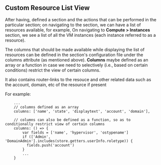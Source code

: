 ## Custom Resource List View

After having, defined a section and the actions that can be performed in the
 particular section; on navigating to the section, we can have a list of
 resources available, for example, On navigating to **Compute > Instances**
 section, we see a list of all the VM instances (each instance referred to as a
 resource).

The columns that should be made available while displaying the list of
  resources can be defined in the section's configuration file under the
  columns attribute (as mentioned above). **Columns** maybe defined as an array
  or a function in case we need to selectively (i.e., based on certain
  conditions) restrict the view of certain columns.

It also contains router-links to the resouce and other related data such as the
  account, domain, etc of the resource if present

For example:

```
    ...
    // columns defined as an array
    columns: ['name', 'state', 'displaytext', 'account', 'domain'],

    // columns can also be defined as a function, so as to conditionally restrict view of certain columns
    columns: () => {
        var fields = ['name', 'hypervisor', 'ostypename']
        if (['Admin', 'DomainAdmin'].includes(store.getters.userInfo.roletype)) {
          fields.push('account')
        }
        ...
    }
```

